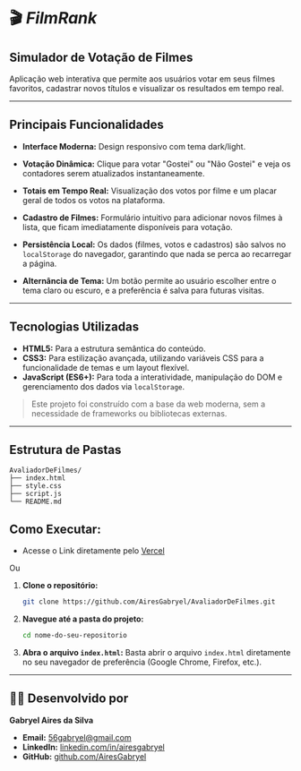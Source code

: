 # 🎬 ***FilmRank***
## Simulador de Votação de Filmes

Aplicação web interativa que permite aos usuários votar em seus filmes favoritos, cadastrar novos títulos e visualizar os resultados em tempo real.

---
## Principais Funcionalidades

-   **Interface Moderna:** Design responsivo com tema dark/light.

-   **Votação Dinâmica:** Clique para votar "Gostei" ou "Não Gostei" e veja os contadores serem atualizados instantaneamente.

-   **Totais em Tempo Real:** Visualização dos votos por filme e um placar geral de todos os votos na plataforma.

-   **Cadastro de Filmes:** Formulário intuitivo para adicionar novos filmes à lista, que ficam imediatamente disponíveis para votação.

-   **Persistência Local:** Os dados (filmes, votos e cadastros) são salvos no `localStorage` do navegador, garantindo que nada se perca ao recarregar a página.

-   **Alternância de Tema:** Um botão permite ao usuário escolher entre o tema claro ou escuro, e a preferência é salva para futuras visitas.

---

## Tecnologias Utilizadas

-   **HTML5:** Para a estrutura semântica do conteúdo.
-   **CSS3:** Para estilização avançada, utilizando variáveis CSS para a funcionalidade de temas e um layout flexível.
-   **JavaScript (ES6+):** Para toda a interatividade, manipulação do DOM e gerenciamento dos dados via `localStorage`.

>Este projeto foi construído com a base da web moderna, sem a necessidade de frameworks ou bibliotecas externas.

---

## Estrutura de Pastas

```
AvaliadorDeFilmes/
├── index.html
├── style.css
├── script.js
└── README.md
```


## Como Executar:

- Acesse o Link diretamente pelo [Vercel](https://avaliador-de-filmes.vercel.app/)

Ou

1.  **Clone o repositório:**
    ```bash
    git clone https://github.com/AiresGabryel/AvaliadorDeFilmes.git
    ```
2.  **Navegue até a pasta do projeto:**
    ```bash
    cd nome-do-seu-repositorio
    ```
3.  **Abra o arquivo `index.html`:**
    Basta abrir o arquivo `index.html` diretamente no seu navegador de preferência (Google Chrome, Firefox, etc.).


---

## 👨‍💻 Desenvolvido por

**Gabryel Aires da Silva**

* **Email:** 56gabryel@gmail.com
* **LinkedIn:** [linkedin.com/in/airesgabryel](https://www.linkedin.com/in/airesgabryel/)
* **GitHub:** [github.com/AiresGabryel](https://github.com/AiresGabryel)
